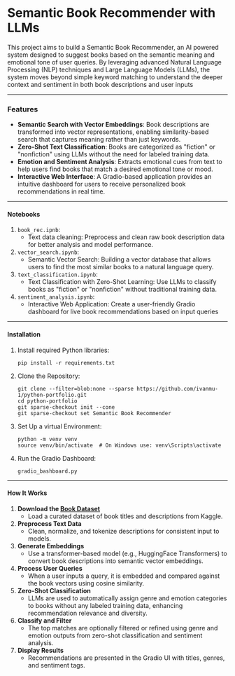 # Semantic Book Recommender with LLMs

This project aims to build a Semantic Book Recommender, an AI powered system designed to suggest books based on the semantic meaning and emotional tone of user queries. By leveraging advanced Natural Language Processing (NLP) techniques and Large Language Models (LLMs), the system moves beyond simple keyword matching to understand the deeper context and sentiment in both book descriptions and user inputs

---

### Features

* **Semantic Search with Vector Embeddings**: Book descriptions are transformed into vector representations, enabling similarity-based search that captures meaning rather than just keywords.
* **Zero-Shot Text Classification**: Books are categorized as "fiction" or "nonfiction" using LLMs without the need for labeled training data.
* **Emotion and Sentiment Analysis**: Extracts emotional cues from text to help users find books that match a desired emotional tone or mood.
* **Interactive Web Interface**: A Gradio-based application provides an intuitive dashboard for users to receive personalized book recommendations in real time.

---

#### Notebooks

1. `book_rec.ipnb`:
   - Text data cleaning: Preprocess and clean raw book description data for better analysis and model performance.
2. `vector_search.ipynb`:
   - Semantic Vector Search: Building a vector database that allows users to find the most similar books to a natural language query.
3. `text_classification.ipynb`:
   - Text Classification with Zero-Shot Learning: Use LLMs to classify books as "fiction" or "nonfiction" without traditional training data.
4. `sentiment_analysis.ipynb`:
   - Interactive Web Application: Create a user-friendly Gradio dashboard for live book recommendations based on input queries

---

#### Installation
1. Install required Python libraries:
   ```
   pip install -r requirements.txt
2. Clone the Repository:
   ```
   git clone --filter=blob:none --sparse https://github.com/ivanmu-1/python-portfolio.git
   cd python-portfolio
   git sparse-checkout init --cone
   git sparse-checkout set Semantic Book Recommender
4. Set Up a virtual Environment:
   ```
   python -m venv venv
   source venv/bin/activate  # On Windows use: venv\Scripts\activate
5. Run the Gradio Dashboard:
   ```
   gradio_bashboard.py

---

#### How It Works

1. **Download the [Book Dataset](https://www.kaggle.com/datasets/dylanjcastillo/7k-books-with-metadata)**  
   - Load a curated dataset of book titles and descriptions from Kaggle.
2. **Preprocess Text Data**  
   - Clean, normalize, and tokenize descriptions for consistent input to models.
3. **Generate Embeddings**  
   - Use a transformer-based model (e.g., HuggingFace Transformers) to convert book descriptions into semantic vector embeddings.
4. **Process User Queries**  
   - When a user inputs a query, it is embedded and compared against the book vectors using cosine similarity.
5. **Zero-Shot Classification**  
   - LLMs are used to automatically assign genre and emotion categories to books without any labeled training data, enhancing recommendation relevance and diversity.
6. **Classify and Filter**  
   - The top matches are optionally filtered or refined using genre and emotion outputs from zero-shot classification and sentiment analysis.
7. **Display Results**  
   - Recommendations are presented in the Gradio UI with titles, genres, and sentiment tags.

